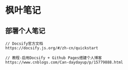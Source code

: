 # 枫叶笔记

## 部署个人笔记

```link
// Docsify官方文档
https://docsify.js.org/#/zh-cn/quickstart

// 教程-启用Docsify + Github Pages搭建个人博客 
https://www.cnblogs.com/Can-daydayup/p/15779888.html
```